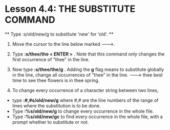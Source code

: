 # Lesson 4.4: THE SUBSTITUTE COMMAND

** Type  :s/old/new/g  to substitute 'new' for 'old'. **

1. Move the cursor to the line below marked --->.

2. Type  **:s/thee/the < ENTER >** .  Note that this command only changes the first occurrence of "thee" in the line.

3. Now type  **:s/thee/the/g** .  Adding the  **g**  flag means to substitute globally in the line, change all occurrences of "thee" in the line.
---> thee best time to see thee flowers is in thee spring.

4. To change every occurrence of a character string between two lines,
 - type   **:#,#s/old/new/g**    where #,# are the line numbers of the range of lines where the substitution is to be done.
 - Type   **:%s/old/new/g**      to change every occurrence in the whole file.
 - Type   **:%s/old/new/gc**     to find every occurrence in the whole file, with a prompt whether to substitute or not.

